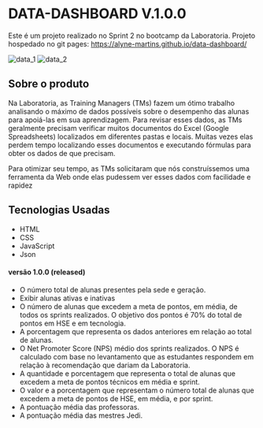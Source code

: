# DATA-DASHBOARD V.1.0.0

Este é um projeto realizado no Sprint 2 no bootcamp da Laboratoria.
Projeto hospedado no git pages: https://alyne-martins.github.io/data-dashboard/

![data_1](https://user-images.githubusercontent.com/39528553/48039898-f72e1280-e15d-11e8-9dae-176e87123c0b.PNG)
![data_2](https://user-images.githubusercontent.com/39528553/48039965-3e1c0800-e15e-11e8-952a-a2c1a5782f80.PNG)

## Sobre o produto

Na Laboratoria, as Training Managers (TMs) fazem um ótimo trabalho analisando o máximo de dados possíveis sobre o desempenho das alunas para apoiá-las em sua aprendizagem. Para revisar esses dados, as TMs geralmente precisam verificar muitos documentos do Excel (Google Spreadsheets) localizados em diferentes pastas e locais. Muitas vezes elas perdem tempo localizando esses documentos e executando fórmulas para obter os dados de que precisam.

Para otimizar seu tempo, as TMs solicitaram que nós construíssemos uma ferramenta da Web onde elas pudessem ver esses dados com facilidade e rapidez


## Tecnologias Usadas

- HTML
- CSS
- JavaScript
- Json


#### versão 1.0.0 (released)

- O número total de alunas presentes pela sede e geração.
- Exibir alunas ativas e inativas
- O número de alunas que excedem a meta de pontos, em média, de todos os sprints realizados. O objetivo dos pontos é 70% do total de pontos em HSE e em tecnologia.
- A porcentagem que representa os dados anteriores em relação ao total de alunas.
- O Net Promoter Score (NPS) médio dos sprints realizados. O NPS é calculado com base no levantamento que as estudantes respondem em relação à recomendação que dariam da Laboratoria.
- A quantidade e porcentagem que representa o total de alunas que excedem a meta de pontos técnicos em média e sprint.
- O valor e a porcentagem que representam o número total de alunas que excedem a meta de pontos de HSE, em média, e por sprint.
- A pontuação média das professoras.
- A pontuação média das mestres Jedi.






